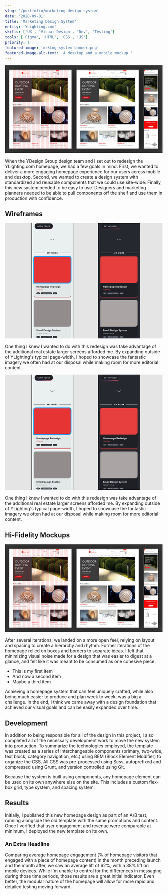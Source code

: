 ```yaml
---
slug: '/portfolio/marketing-design-system'
date: '2020-09-01'
title: 'Marketing Design System'
entity: 'YLighting.com'
skills: ['UX', 'Visual Design', 'Dev', 'Testing']
tools: ['Figma', 'HTML', 'CSS', 'JS']
priority: 1
featured-image: 'mrktng-system-banner.png'
featured-image-alt-text: 'A desktop and a mobile mockup.'
---
```


![Test Body Image](yl-hpredesign-3-hi-fidelity.jpg)

When the YDesign Group design team and I set out to redesign the YLighting.com homepage, we had a few goals in mind. First, we wanted to deliver a more engaging homepage experience for our users across mobile and desktop. Second, we wanted to create a design system with standardized and reusable components that we could use site-wide. Finally, this new system needed to be easy to use. Designers and marketing planners needed to be able to pull components off the shelf and use them in production with confidence.

## Wireframes

![Test Body Image](test-image.png)

One thing I knew I wanted to do with this redesign was take advantage of the additional real estate larger screens afforded me. By expanding outside of YLighting's typical page-width, I hoped to showcase the fantastic imagery we often had at our disposal while making room for more editorial content.

![Test Body Image](test-image.png)

One thing I knew I wanted to do with this redesign was take advantage of the additional real estate larger screens afforded me. By expanding outside of YLighting's typical page-width, I hoped to showcase the fantastic imagery we often had at our disposal while making room for more editorial content.

## Hi-Fidelity Mockups

![Test Body Image](yl-hpredesign-3-hi-fidelity.jpg)

After several iterations, we landed on a more open feel, relying on layout and spacing to create a hierarchy and rhythm. Former iterations of the homepage relied on boxes and borders to separate ideas. I felt that minimizing visual noise made for a design that was easier to digest at a glance, and felt like it was meant to be consumed as one cohesive piece.

- This is my first item
- And now a second item
- Maybe a third item

Achieving a homepage system that can feel uniquely crafted, while also being much easier to produce and plan week to week, was a big a challenge. In the end, I think we came away with a design foundation that achieved our visual goals and can be easily expanded over time.

## Development

In addition to being responsible for all of the design in this project, I also completed all of the necessary development work to move the new system into production. To summarize the technologies employed, the template was created as a series of interchangeable components (primary, two-wide, text block, category navigation, etc.) using BEM (Block Element Modifier) to organize the CSS. All CSS was pre-processed using Scss, autoprefixed and compressed using Grunt, and version controlled using Git.

Because the system is built using components, any homepage element can be used on its own anywhere else on the site. This includes a custom flex-box grid, type system, and spacing system.

## Results

Initially, I published this new homepage design as part of an A/B test, running alongside the old template with the same promotions and content. Once I verified that user engagement and revenue were comparable at minimum, I deployed the new template on its own.

### An Extra Headline

Comparing average homepage engagement (% of homepage visitors that engaged with a piece of homepage content) in the month preceding launch and the month after, we saw an average lift of 62%, with a 38% lift on mobile devices. While I'm unable to control for the differences in messaging during those time periods, those results are a great initial indicator. Even better, the modular nature of the homepage will allow for more rapid and detailed testing moving forward.
